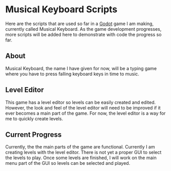 # Musical Keyboard Scripts

Here are the scripts that are used so far in a [Godot](https://docs.godotengine.org/en/stable/getting_started/introduction/introduction_to_godot.html) game I am making, currently called Musical Keyboard. As the game development progresses, more scripts will be added here to demonstrate with code the progress so far.

## About
Musical Keyboard, the name I have given for now, will be a typing game where you have to press falling keyboard keys in time to music.

## Level Editor
This game has a level editor so levels can be easily created and edited. However, the look and feel of the level editor will need to be improved if it ever becomes a main part of the game. For now, the level editor is a way for me to quickly create levels.

## Current Progress
Currently, the the main parts of the game are functional. Currently I am creating levels with the level editor. There is not yet a proper GUI to select the levels to play. Once some levels are finished, I will work on the main menu part of the GUI so levels can be selected and played.

